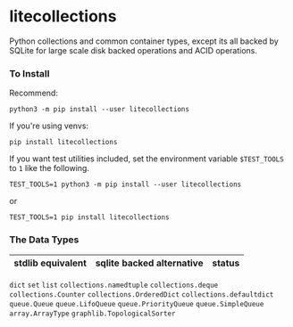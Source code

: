 # litecollections

Python collections and common container types, except its all backed by SQLite for large scale disk backed operations and ACID operations.

### To Install

Recommend:

```
python3 -m pip install --user litecollections
```

If you're using venvs:

```
pip install litecollections
```

If you want test utilities included, set the environment variable `$TEST_TOOLS` to `1` like the following.

```
TEST_TOOLS=1 python3 -m pip install --user litecollections
```

or

```
TEST_TOOLS=1 pip install litecollections
```

### The Data Types

| stdlib equivalent | sqlite backed alternative | status |
|:---:|:---:|:---:|
`dict`
`set`
`list`
`collections.namedtuple`
`collections.deque`
`collections.Counter`
`collections.OrderedDict`
`collections.defaultdict`
`queue.Queue`
`queue.LifoQueue`
`queue.PriorityQueue`
`queue.SimpleQueue`
`array.ArrayType`
`graphlib.TopologicalSorter`


